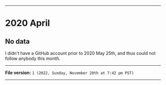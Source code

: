 
***

# 2020 April

## No data

I didn't have a GitHub account prior to 2020 May 25th, and thus could not follow anybody this month.

***

**File version:** `1 (2022, Sunday, November 20th at 7:42 pm PST)`

***
